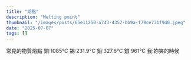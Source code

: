 ```yaml
---
title: "熔點"
description: "Melting point"
thumbnail: "/images/posts/65e11250-a743-4357-bb9a-f79ce731f9d0.jpeg"
date: "2025-07-07"
tags: []
---
```


常見的物質熔點
銅:1085°C
錫:231.9°C
鉛:327.6°C
銀:961°C
我:妳笑的時候

